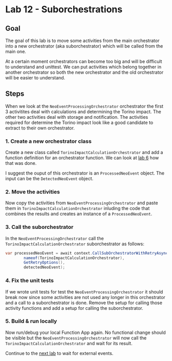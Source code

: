 # Lab 12 - Suborchestrations

## Goal

The goal of this lab is to move some activities from the main orchestrator into a new orchestrator (aka suborchestrator) which will be called from the main one.

At a certain moment orchestrators can become too big and will be difficult to understand and unittest. We can put activities which belong together in another orchestrator so both the new orchestrator and the old orchestrator will be easier to understand.

## Steps

When we look at the `NeoEventProcessingOrchestrator` orchestrator the first 3 activitites deal with calculations and determining the Torino impact. The other two activities deal with storage and notification. The activities required for determine the Torino impact look like a good candidate to extract to their own orchestrator. 

### 1. Create a new orchestrator class

Create a new class called `TorinoImpactCalculationOrchestrator` and add a function definition for an orchestrator function. We can look at [lab 6](06_create_orchestrator_function.md) how that was done.

I suggest the ouput of this orchestrator is an `ProcessedNeoEvent` object. The input can be the `DetectedNeoEvent` object.

### 2. Move the activities

Now copy the activities from `NeoEventProcessingOrchestrator` and paste them in `TorinoImpactCalculationOrchestrator` inluding the code that combines the results and creates an instance of a `ProcessedNeoEvent`.

### 3. Call the suborchestrator

In the `NeoEventProcessingOrchestrator` call the `TorinoImpactCalculationOrchestrator` suborchestrator as follows:

```csharp
var processedNeoEvent = await context.CallSubOrchestratorWithRetryAsync<ProcessedNeoEvent>(
        nameof(TorinoImpactCalculationOrchestrator),
        GetRetryOptions(),
        detectedNeoEvent);
```

### 4. Fix the unit tests

If we wrote unit tests for test the `NeoEventProcessingOrchestrator` it should break now since some activities are not used any longer in this orchestrator and a call to a suborchestrator is done. Remove the setup for calling those activity functions and add a setup for calling the suborchestrator.

### 5. Build & run locally

Now run/debug your local Function App again. No functional change should be visible but the `NeoEventProcessingOrchestrator` will now call the `TorinoImpactCalculationOrchestrator` and wait for its result.

Continue to the [next lab](13_external_events.md) to wait for external events.
